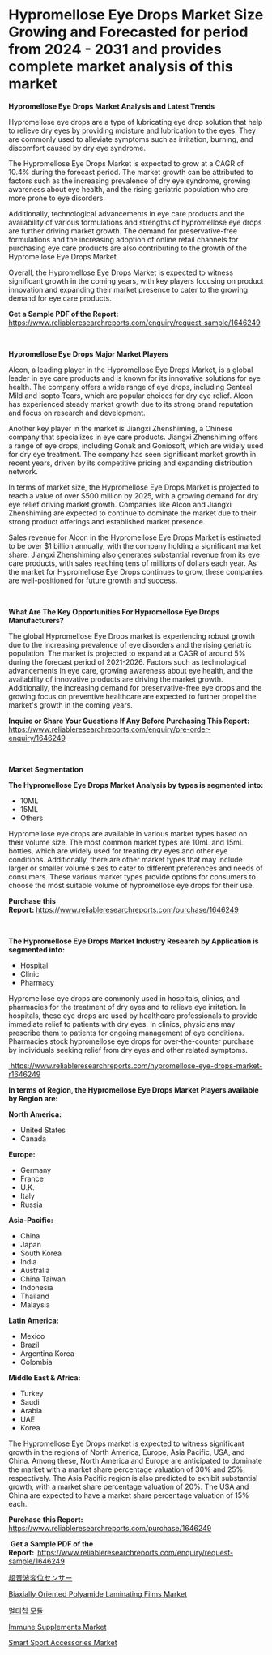 <p><h1>Hypromellose Eye Drops Market Size Growing and Forecasted for period from 2024 - 2031 and provides complete market analysis of this market</h1></p><p><strong>Hypromellose Eye Drops Market Analysis and Latest Trends</strong></p>
<p><p>Hypromellose eye drops are a type of lubricating eye drop solution that help to relieve dry eyes by providing moisture and lubrication to the eyes. They are commonly used to alleviate symptoms such as irritation, burning, and discomfort caused by dry eye syndrome.</p><p>The Hypromellose Eye Drops Market is expected to grow at a CAGR of 10.4% during the forecast period. The market growth can be attributed to factors such as the increasing prevalence of dry eye syndrome, growing awareness about eye health, and the rising geriatric population who are more prone to eye disorders.</p><p>Additionally, technological advancements in eye care products and the availability of various formulations and strengths of hypromellose eye drops are further driving market growth. The demand for preservative-free formulations and the increasing adoption of online retail channels for purchasing eye care products are also contributing to the growth of the Hypromellose Eye Drops Market.</p><p>Overall, the Hypromellose Eye Drops Market is expected to witness significant growth in the coming years, with key players focusing on product innovation and expanding their market presence to cater to the growing demand for eye care products.</p></p>
<p><strong>Get a Sample PDF of the Report:&nbsp;</strong> <a href="https://www.reliableresearchreports.com/enquiry/request-sample/1646249">https://www.reliableresearchreports.com/enquiry/request-sample/1646249</a></p>
<p>&nbsp;</p>
<p><strong>Hypromellose Eye Drops Major Market Players</strong></p>
<p><p>Alcon, a leading player in the Hypromellose Eye Drops Market, is a global leader in eye care products and is known for its innovative solutions for eye health. The company offers a wide range of eye drops, including Genteal Mild and Isopto Tears, which are popular choices for dry eye relief. Alcon has experienced steady market growth due to its strong brand reputation and focus on research and development.</p><p>Another key player in the market is Jiangxi Zhenshiming, a Chinese company that specializes in eye care products. Jiangxi Zhenshiming offers a range of eye drops, including Gonak and Goniosoft, which are widely used for dry eye treatment. The company has seen significant market growth in recent years, driven by its competitive pricing and expanding distribution network.</p><p>In terms of market size, the Hypromellose Eye Drops Market is projected to reach a value of over $500 million by 2025, with a growing demand for dry eye relief driving market growth. Companies like Alcon and Jiangxi Zhenshiming are expected to continue to dominate the market due to their strong product offerings and established market presence.</p><p>Sales revenue for Alcon in the Hypromellose Eye Drops Market is estimated to be over $1 billion annually, with the company holding a significant market share. Jiangxi Zhenshiming also generates substantial revenue from its eye care products, with sales reaching tens of millions of dollars each year. As the market for Hypromellose Eye Drops continues to grow, these companies are well-positioned for future growth and success.</p></p>
<p>&nbsp;</p>
<p><strong>What Are The Key Opportunities For Hypromellose Eye Drops Manufacturers?</strong></p>
<p><p>The global Hypromellose Eye Drops market is experiencing robust growth due to the increasing prevalence of eye disorders and the rising geriatric population. The market is projected to expand at a CAGR of around 5% during the forecast period of 2021-2026. Factors such as technological advancements in eye care, growing awareness about eye health, and the availability of innovative products are driving the market growth. Additionally, the increasing demand for preservative-free eye drops and the growing focus on preventive healthcare are expected to further propel the market's growth in the coming years.</p></p>
<p><strong>Inquire or Share Your Questions If Any Before Purchasing This Report:</strong> <a href="https://www.reliableresearchreports.com/enquiry/pre-order-enquiry/1646249">https://www.reliableresearchreports.com/enquiry/pre-order-enquiry/1646249</a></p>
<p>&nbsp;</p>
<p><strong>Market Segmentation</strong></p>
<p><strong>The Hypromellose Eye Drops Market Analysis by types is segmented into:</strong></p>
<p><ul><li>10ML</li><li>15ML</li><li>Others</li></ul></p>
<p><p>Hypromellose eye drops are available in various market types based on their volume size. The most common market types are 10mL and 15mL bottles, which are widely used for treating dry eyes and other eye conditions. Additionally, there are other market types that may include larger or smaller volume sizes to cater to different preferences and needs of consumers. These various market types provide options for consumers to choose the most suitable volume of hypromellose eye drops for their use.</p></p>
<p><strong>Purchase this Report:&nbsp;</strong><a href="https://www.reliableresearchreports.com/purchase/1646249">https://www.reliableresearchreports.com/purchase/1646249</a></p>
<p>&nbsp;</p>
<p><strong>The Hypromellose Eye Drops Market Industry Research by Application is segmented into:</strong></p>
<p><ul><li>Hospital</li><li>Clinic</li><li>Pharmacy</li></ul></p>
<p><p>Hypromellose eye drops are commonly used in hospitals, clinics, and pharmacies for the treatment of dry eyes and to relieve eye irritation. In hospitals, these eye drops are used by healthcare professionals to provide immediate relief to patients with dry eyes. In clinics, physicians may prescribe them to patients for ongoing management of eye conditions. Pharmacies stock hypromellose eye drops for over-the-counter purchase by individuals seeking relief from dry eyes and other related symptoms.</p></p>
<p><a href="https://www.reliableresearchreports.com/hypromellose-eye-drops-market-r1646249">&nbsp;https://www.reliableresearchreports.com/hypromellose-eye-drops-market-r1646249</a></p>
<p><strong>In terms of Region, the Hypromellose Eye Drops Market Players available by Region are:</strong></p>
<p>
    <p> <strong> North America: </strong>
        <ul>
            <li>United States</li>
            <li>Canada</li>
        </ul>
        </p> 
    <p> <strong> Europe: </strong>
        <ul>
            <li>Germany</li>
            <li>France</li>
            <li>U.K.</li>
            <li>Italy</li>
            <li>Russia</li>
        </ul>
        </p> 
    <p> <strong> Asia-Pacific: </strong>
        <ul>
            <li>China</li>
            <li>Japan</li>
            <li>South Korea</li>
            <li>India</li>
            <li>Australia</li>
            <li>China Taiwan</li>
            <li>Indonesia</li>
            <li>Thailand</li>
            <li>Malaysia</li>
        </ul>
        </p> 
    <p> <strong> Latin America: </strong>
        <ul>
            <li>Mexico</li>
            <li>Brazil</li>
            <li>Argentina Korea</li>
            <li>Colombia</li>
        </ul>
        </p> 
    <p> <strong> Middle East & Africa: </strong>
        <ul>
            <li>Turkey</li>
            <li>Saudi</li>
            <li>Arabia</li>
            <li>UAE</li>
            <li>Korea</li>
        </ul>
    </p>
    </p>
<p><p>The Hypromellose Eye Drops market is expected to witness significant growth in the regions of North America, Europe, Asia Pacific, USA, and China. Among these, North America and Europe are anticipated to dominate the market with a market share percentage valuation of 30% and 25%, respectively. The Asia Pacific region is also predicted to exhibit substantial growth, with a market share percentage valuation of 20%. The USA and China are expected to have a market share percentage valuation of 15% each.</p></p>
<p><strong>Purchase this Report: </strong><a href="https://www.reliableresearchreports.com/purchase/1646249">https://www.reliableresearchreports.com/purchase/1646249</a></p>
<p>&nbsp;<strong>Get a Sample PDF of the Report:&nbsp;&nbsp;</strong><a href="https://www.reliableresearchreports.com/enquiry/request-sample/1646249">https://www.reliableresearchreports.com/enquiry/request-sample/1646249</a></p>
<p><strong></strong></p>
<p><p><a href="https://github.com/andrade7361/Market-Research-Report-List-1/blob/main/901049959089.md">超音波変位センサー</a></p><p><a href="https://issuu.com/reportprime-2/docs/biaxially-oriented-polyamide-laminating-films-mark">Biaxially Oriented Polyamide Laminating Films Market</a></p><p><a href="https://github.com/darrellockm3ytan895656/Market-Research-Report-List-1/blob/main/919731557207.md">멀티칩 모듈</a></p><p><a href="https://github.com/Sinjinluong3e0awx2m195k76/Market-Research-Report-List-2/blob/main/immune-supplements-market.md">Immune Supplements Market</a></p><p><a href="https://www.linkedin.com/pulse/smart-sport-accessories-market-size-trends-complete-vbvue">Smart Sport Accessories Market</a></p></p>
